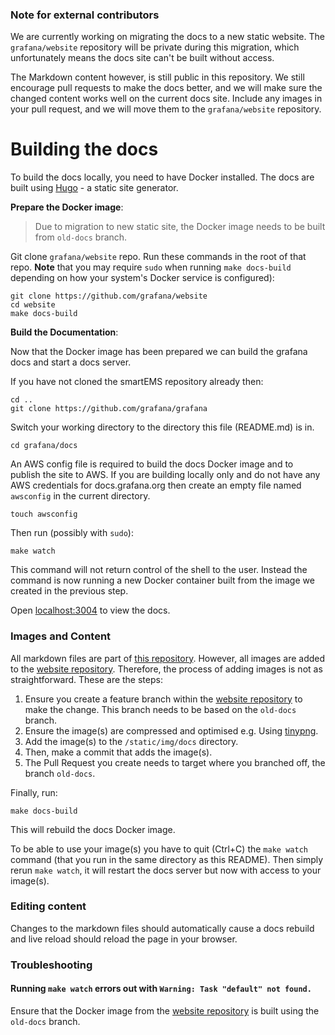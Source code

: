### Note for external contributors

We are currently working on migrating the docs to a new static website. The `grafana/website` repository will be private during this migration, which unfortunately means the docs site can't be built without access.

The Markdown content however, is still public in this repository. We still encourage pull requests to make the docs better, and we will make sure the changed content works well on the current docs site. Include any images in your pull request, and we will move them to the `grafana/website` repository.

# Building the docs

To build the docs locally, you need to have Docker installed. The docs are built using [Hugo](http://gohugo.io/) - a static site generator.

**Prepare the Docker image**:

> Due to migration to new static site, the Docker image needs to be built from `old-docs` branch.

Git clone `grafana/website` repo. Run these commands in the root of that repo. **Note** that you may require `sudo`
when running `make docs-build` depending on how your system's Docker
service is configured):

```
git clone https://github.com/grafana/website
cd website
make docs-build
```

**Build the Documentation**:

Now that the Docker image has been prepared we can build the
grafana docs and start a docs server.

If you have not cloned the smartEMS repository already then:

```
cd ..
git clone https://github.com/grafana/grafana
```

Switch your working directory to the directory this file
(README.md) is in.

```
cd grafana/docs
```

An AWS config file is required to build the docs Docker image and to publish the site to AWS. If you are building locally only and do not have any AWS credentials for docs.grafana.org then create an empty file named `awsconfig` in the current directory.

```
touch awsconfig
```

Then run (possibly with `sudo`):

```
make watch
```

This command will not return control of the shell to the user. Instead
the command is now running a new Docker container built from the image
we created in the previous step.

Open [localhost:3004](http://localhost:3004) to view the docs.

### Images and Content

All markdown files are part of [this repository](https://github.com/grafana/grafana). However, all images are added to the [website repository](https://github.com/grafana/website). Therefore, the process of adding images is not as straightforward. These are the steps:

1. Ensure you create a feature branch within the [website repository](https://github.com/grafana/website) to make the change. This branch needs to be based on the `old-docs` branch.
1. Ensure the image(s) are compressed and optimised e.g. Using [tinypng](https://tinypng.com/).
1. Add the image(s) to the `/static/img/docs` directory.
1. Then, make a commit that adds the image(s).
1. The Pull Request you create needs to target where you branched off, the branch `old-docs`.

Finally, run:

```
make docs-build
```

This will rebuild the docs Docker image.

To be able to use your image(s) you have to quit (Ctrl+C) the `make watch` command (that you run in the same directory as this README). Then simply rerun `make watch`, it will restart the docs server but now with access to your image(s).

### Editing content

Changes to the markdown files should automatically cause a docs rebuild and live reload should reload the page in your browser.

### Troubleshooting

#### Running `make watch` errors out with `Warning: Task "default" not found.`

Ensure that the Docker image from the [website repository](https://github.com/grafana/website) is built using the `old-docs` branch.
